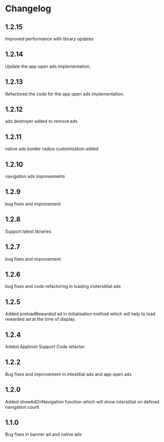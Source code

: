 # Changelog

## 1.2.15

Improved performance with library updates

## 1.2.14

Update the app open ads implementation.

## 1.2.13

Refactored the code for the app open ads implementation.

## 1.2.12

ads destroyer added to remove ads

## 1.2.11

native ads border radius customization added

## 1.2.10

navigation ads improvements

## 1.2.9

bug fixes and improvement

## 1.2.8

Support latest libraries

## 1.2.7

bug fixes and improvement

## 1.2.6

bug fixes and code refactoring in loading insterstitial ads

## 1.2.5

Added preloadRewarded ad in initialisation method which will help to load rewarded ad at the time of display.

## 1.2.4

Added Applovin Support
Code refactor

## 1.2.2

Bug fixes and improvement in intestitial ads and app open ads

## 1.2.0

Added showAdOnNavigation function which will show interstitial on defined navigation count

## 1.1.0

Bug fixes in banner ad and native ads
